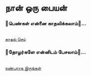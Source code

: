 # நான் ஒரு பையன்


### 💝பெண்கள் என்னை காதலிக்கலாம்💞...
<br>
        <a href="http://wa.me/+94702256963?text=நான் உன்னை காதலிக்கிறேன்">காதல் செய்</a>

### 💬தோழர்களே என்னிடம் பேசலாம்💬...
<br>
        <a href="http://wa.me/+94702256963?text=வணக்கம், நான் உங்கள் நண்பராக முடியுமா?">நண்பராக இருங்கள்</a>
